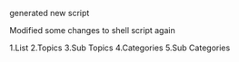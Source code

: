 generated new script


Modified some changes to shell script again

1.List
2.Topics
3.Sub Topics
4.Categories
5.Sub Categories